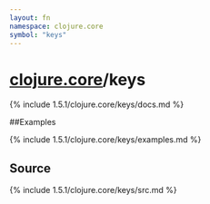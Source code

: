 ```yaml
---
layout: fn
namespace: clojure.core
symbol: "keys"
---
```


# [clojure.core](../)/keys

{% include 1.5.1/clojure.core/keys/docs.md %}

##Examples

{% include 1.5.1/clojure.core/keys/examples.md %}
## Source
{% include 1.5.1/clojure.core/keys/src.md %}

